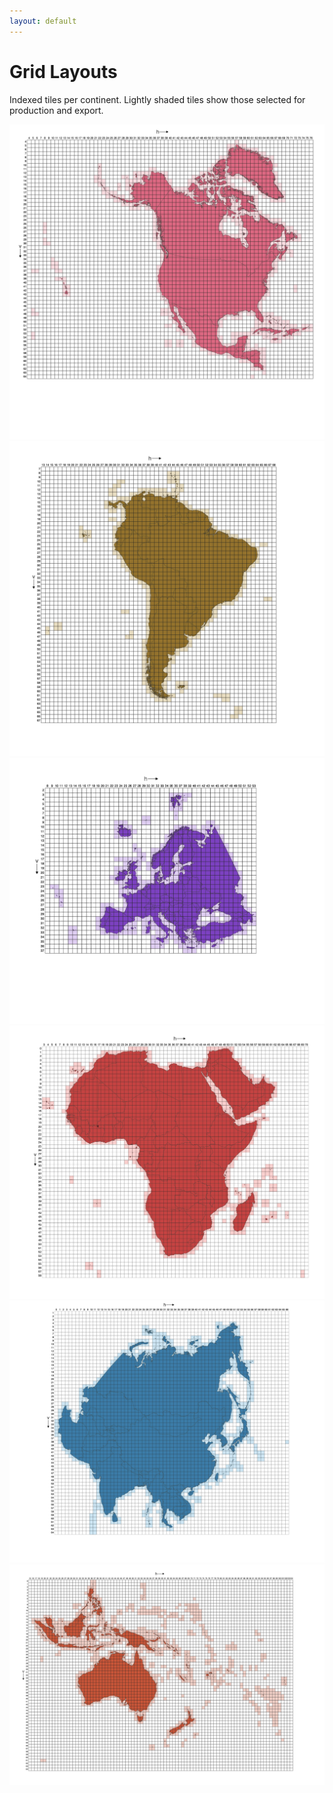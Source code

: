 ```yaml
---
layout: default
---
```


# Grid Layouts

Indexed tiles per continent. Lightly shaded tiles show those selected
for production and export.


![North America](/assets/images/NA_layout.png)
![South America](/assets/images/SA_layout.png)
![Europe](/assets/images/EU_layout.png)
![Africa](/assets/images/AF_layout.png)
![Asia](/assets/images/AS_layout.png)
![Oceania](/assets/images/OC_layout.png)


